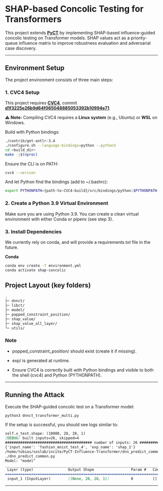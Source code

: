 # SHAP-based Concolic Testing for Transformers

This project extends **[PyCT](https://github.com/kupl/PyCT)** by implementing SHAP-based influence-guided concolic testing on Transformer models. SHAP values act as a priority-queue influence matrix to improve robustness evaluation and adversarial case discovery.

---

## Environment Setup  

The project environment consists of three main steps:

### 1. CVC4 Setup
This project requires **[CVC4](https://github.com/CVC4/CVC4)**, commit **[d1f3225e26b9d64f065048885053392b10994e71](https://github.com/cvc5/cvc5/blob/d1f3225e26b9d64f065048885053392b10994e71/INSTALL.md)**.  

⚠️ **Note:** Compiling CVC4 requires a **Linux system** (e.g., Ubuntu) or **WSL** on Windows.  

Build with Python bindings:
```bash
./contrib/get-antlr-3.4
./configure.sh --language-bindings=python --python3
cd <build_dir>
make -j$(nproc)
```
Ensure the CLI is on PATH:

```bash
cvc4 --version
```
And let Python find the bindings (add to ~/.bashrc):
```bash
export PYTHONPATH={path-to-CVC4-build}/src/bindings/python:$PYTHONPATH
```
### 2. Create a Python 3.9 Virtual Environment
Make sure you are using Python 3.9. You can create a clean virtual environment with either Conda or pipenv (see step 3).

### 3. Install Dependencies
We currently rely on conda, and will provide a requirements.txt file in the future.

**Conda**

```bash
conda env create -f environment.yml
conda activate shap-concolic
```
## Project Layout (key folders)
  ```graphql
.
├─ dnnct/ 
├─ libct/  
├─ model/ 
├─ popped_constraint_position/ 
├─ shap_value/ 
├─ shap_value_all_layer/ 
└─ utils/ 
  ```

### Note

- popped_constraint_position/ should exist (create it if missing).

- exp/ is generated at runtime.

- Ensure CVC4 is correctly built with Python bindings and visible to both the shell (cvc4) and Python (PYTHONPATH).

---

## Running the Attack
Execute the SHAP-guided concolic test on a Transformer model:

```bash
python3 dnnct_transformer_multi.py
```
If the setup is successful, you should see logs similar to:

```markdown
self.x_test.shape: (10000, 28, 28, 1)
[DEBUG] built inputs=26, skipped=4
######################################## number of inputs: 26 #############################################
{'input_name': 'fashion_mnist_test_4', 'exp_name': 'shap_1'}
/home/tobias/soslab/incite/PyCT-Influence-Transformer/dnn_predict_common.py
./dnn_predict_common.py
Model: "model"
__________________________________________________________________________________________________
 Layer (type)                Output Shape                 Param #   Connected to
==================================================================================================
 input_1 (InputLayer)        [(None, 28, 28, 1)]          0         []
```
---


